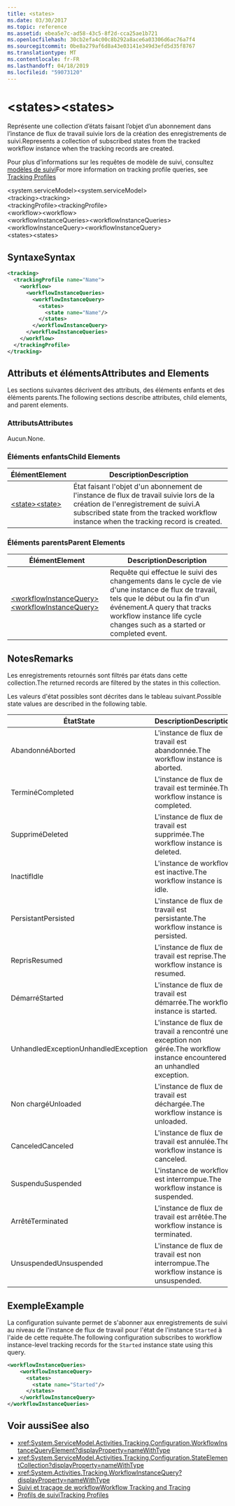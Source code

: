 ```yaml
---
title: <states>
ms.date: 03/30/2017
ms.topic: reference
ms.assetid: ebea5e7c-ad58-43c5-8f2d-cca25ae1b721
ms.openlocfilehash: 30cb2efa4c00c8b292a8ace6a03306d6ac76a7f4
ms.sourcegitcommit: 0be8a279af6d8a43e03141e349d3efd5d35f8767
ms.translationtype: MT
ms.contentlocale: fr-FR
ms.lasthandoff: 04/18/2019
ms.locfileid: "59073120"
---
```

# <a name="states"></a><span data-ttu-id="2e0f5-101">\<states></span><span class="sxs-lookup"><span data-stu-id="2e0f5-101">\<states></span></span>
<span data-ttu-id="2e0f5-102">Représente une collection d’états faisant l’objet d’un abonnement dans l’instance de flux de travail suivie lors de la création des enregistrements de suivi.</span><span class="sxs-lookup"><span data-stu-id="2e0f5-102">Represents a collection of subscribed states from the tracked workflow instance when the tracking records are created.</span></span>  
  
 <span data-ttu-id="2e0f5-103">Pour plus d’informations sur les requêtes de modèle de suivi, consultez [modèles de suivi](../../../../../docs/framework/windows-workflow-foundation/tracking-profiles.md)</span><span class="sxs-lookup"><span data-stu-id="2e0f5-103">For more information on tracking profile queries, see [Tracking Profiles](../../../../../docs/framework/windows-workflow-foundation/tracking-profiles.md)</span></span>  
  
<span data-ttu-id="2e0f5-104">\<system.serviceModel></span><span class="sxs-lookup"><span data-stu-id="2e0f5-104">\<system.serviceModel></span></span>  
<span data-ttu-id="2e0f5-105">\<tracking></span><span class="sxs-lookup"><span data-stu-id="2e0f5-105">\<tracking></span></span>  
<span data-ttu-id="2e0f5-106">\<trackingProfile></span><span class="sxs-lookup"><span data-stu-id="2e0f5-106">\<trackingProfile></span></span>  
<span data-ttu-id="2e0f5-107">\<workflow></span><span class="sxs-lookup"><span data-stu-id="2e0f5-107">\<workflow></span></span>  
<span data-ttu-id="2e0f5-108">\<workflowInstanceQueries></span><span class="sxs-lookup"><span data-stu-id="2e0f5-108">\<workflowInstanceQueries></span></span>  
<span data-ttu-id="2e0f5-109">\<workflowInstanceQuery></span><span class="sxs-lookup"><span data-stu-id="2e0f5-109">\<workflowInstanceQuery></span></span>  
<span data-ttu-id="2e0f5-110">\<states></span><span class="sxs-lookup"><span data-stu-id="2e0f5-110">\<states></span></span>  
  
## <a name="syntax"></a><span data-ttu-id="2e0f5-111">Syntaxe</span><span class="sxs-lookup"><span data-stu-id="2e0f5-111">Syntax</span></span>  
  
```xml  
<tracking>
  <trackingProfile name="Name">
    <workflow>
      <workflowInstanceQueries>
        <workflowInstanceQuery>
          <states>
            <state name="Name"/>
          </states>
        </workflowInstanceQuery>
      </workflowInstanceQueries>
    </workflow>
  </trackingProfile>
</tracking>  
```  
  
## <a name="attributes-and-elements"></a><span data-ttu-id="2e0f5-112">Attributs et éléments</span><span class="sxs-lookup"><span data-stu-id="2e0f5-112">Attributes and Elements</span></span>  
 <span data-ttu-id="2e0f5-113">Les sections suivantes décrivent des attributs, des éléments enfants et des éléments parents.</span><span class="sxs-lookup"><span data-stu-id="2e0f5-113">The following sections describe attributes, child elements, and parent elements.</span></span>  
  
### <a name="attributes"></a><span data-ttu-id="2e0f5-114">Attributs</span><span class="sxs-lookup"><span data-stu-id="2e0f5-114">Attributes</span></span>  
 <span data-ttu-id="2e0f5-115">Aucun.</span><span class="sxs-lookup"><span data-stu-id="2e0f5-115">None.</span></span>  
  
### <a name="child-elements"></a><span data-ttu-id="2e0f5-116">Éléments enfants</span><span class="sxs-lookup"><span data-stu-id="2e0f5-116">Child Elements</span></span>  
  
|<span data-ttu-id="2e0f5-117">Élément</span><span class="sxs-lookup"><span data-stu-id="2e0f5-117">Element</span></span>|<span data-ttu-id="2e0f5-118">Description</span><span class="sxs-lookup"><span data-stu-id="2e0f5-118">Description</span></span>|  
|-------------|-----------------|  
|[<span data-ttu-id="2e0f5-119">\<state></span><span class="sxs-lookup"><span data-stu-id="2e0f5-119">\<state></span></span>](../../../../../docs/framework/configure-apps/file-schema/windows-workflow-foundation/states.md)|<span data-ttu-id="2e0f5-120">État faisant l'objet d'un abonnement de l'instance de flux de travail suivie lors de la création de l'enregistrement de suivi.</span><span class="sxs-lookup"><span data-stu-id="2e0f5-120">A subscribed state from the tracked workflow instance when the tracking record is created.</span></span>|  
  
### <a name="parent-elements"></a><span data-ttu-id="2e0f5-121">Éléments parents</span><span class="sxs-lookup"><span data-stu-id="2e0f5-121">Parent Elements</span></span>  
  
|<span data-ttu-id="2e0f5-122">Élément</span><span class="sxs-lookup"><span data-stu-id="2e0f5-122">Element</span></span>|<span data-ttu-id="2e0f5-123">Description</span><span class="sxs-lookup"><span data-stu-id="2e0f5-123">Description</span></span>|  
|-------------|-----------------|  
|[<span data-ttu-id="2e0f5-124">\<workflowInstanceQuery></span><span class="sxs-lookup"><span data-stu-id="2e0f5-124">\<workflowInstanceQuery></span></span>](../../../../../docs/framework/configure-apps/file-schema/windows-workflow-foundation/workflowinstancequery.md)|<span data-ttu-id="2e0f5-125">Requête qui effectue le suivi des changements dans le cycle de vie d'une instance de flux de travail, tels que le début ou la fin d'un événement.</span><span class="sxs-lookup"><span data-stu-id="2e0f5-125">A query that tracks workflow instance life cycle changes such as a started or completed event.</span></span>|  
  
## <a name="remarks"></a><span data-ttu-id="2e0f5-126">Notes</span><span class="sxs-lookup"><span data-stu-id="2e0f5-126">Remarks</span></span>  
 <span data-ttu-id="2e0f5-127">Les enregistrements retournés sont filtrés par états dans cette collection.</span><span class="sxs-lookup"><span data-stu-id="2e0f5-127">The returned records are filtered by the states in this collection.</span></span>  
  
 <span data-ttu-id="2e0f5-128">Les valeurs d'état possibles sont décrites dans le tableau suivant.</span><span class="sxs-lookup"><span data-stu-id="2e0f5-128">Possible state values are described in the following table.</span></span>  
  
|<span data-ttu-id="2e0f5-129">État</span><span class="sxs-lookup"><span data-stu-id="2e0f5-129">State</span></span>|<span data-ttu-id="2e0f5-130">Description</span><span class="sxs-lookup"><span data-stu-id="2e0f5-130">Description</span></span>|  
|-----------|-----------------|  
|<span data-ttu-id="2e0f5-131">Abandonné</span><span class="sxs-lookup"><span data-stu-id="2e0f5-131">Aborted</span></span>|<span data-ttu-id="2e0f5-132">L'instance de flux de travail est abandonnée.</span><span class="sxs-lookup"><span data-stu-id="2e0f5-132">The workflow instance is aborted.</span></span>|  
|<span data-ttu-id="2e0f5-133">Terminé</span><span class="sxs-lookup"><span data-stu-id="2e0f5-133">Completed</span></span>|<span data-ttu-id="2e0f5-134">L'instance de flux de travail est terminée.</span><span class="sxs-lookup"><span data-stu-id="2e0f5-134">The workflow instance is completed.</span></span>|  
|<span data-ttu-id="2e0f5-135">Supprimé</span><span class="sxs-lookup"><span data-stu-id="2e0f5-135">Deleted</span></span>|<span data-ttu-id="2e0f5-136">L'instance de flux de travail est supprimée.</span><span class="sxs-lookup"><span data-stu-id="2e0f5-136">The workflow instance is deleted.</span></span>|  
|<span data-ttu-id="2e0f5-137">Inactif</span><span class="sxs-lookup"><span data-stu-id="2e0f5-137">Idle</span></span>|<span data-ttu-id="2e0f5-138">L'instance de workflow est inactive.</span><span class="sxs-lookup"><span data-stu-id="2e0f5-138">The workflow instance is idle.</span></span>|  
|<span data-ttu-id="2e0f5-139">Persistant</span><span class="sxs-lookup"><span data-stu-id="2e0f5-139">Persisted</span></span>|<span data-ttu-id="2e0f5-140">L'instance de flux de travail est persistante.</span><span class="sxs-lookup"><span data-stu-id="2e0f5-140">The workflow instance is persisted.</span></span>|  
|<span data-ttu-id="2e0f5-141">Repris</span><span class="sxs-lookup"><span data-stu-id="2e0f5-141">Resumed</span></span>|<span data-ttu-id="2e0f5-142">L'instance de flux de travail est reprise.</span><span class="sxs-lookup"><span data-stu-id="2e0f5-142">The workflow instance is resumed.</span></span>|  
|<span data-ttu-id="2e0f5-143">Démarré</span><span class="sxs-lookup"><span data-stu-id="2e0f5-143">Started</span></span>|<span data-ttu-id="2e0f5-144">L'instance de flux de travail est démarrée.</span><span class="sxs-lookup"><span data-stu-id="2e0f5-144">The workflow instance is started.</span></span>|  
|<span data-ttu-id="2e0f5-145">UnhandledException</span><span class="sxs-lookup"><span data-stu-id="2e0f5-145">UnhandledException</span></span>|<span data-ttu-id="2e0f5-146">L'instance de flux de travail a rencontré une exception non gérée.</span><span class="sxs-lookup"><span data-stu-id="2e0f5-146">The workflow instance encountered an unhandled exception.</span></span>|  
|<span data-ttu-id="2e0f5-147">Non chargé</span><span class="sxs-lookup"><span data-stu-id="2e0f5-147">Unloaded</span></span>|<span data-ttu-id="2e0f5-148">L'instance de flux de travail est déchargée.</span><span class="sxs-lookup"><span data-stu-id="2e0f5-148">The workflow instance is unloaded.</span></span>|  
|<span data-ttu-id="2e0f5-149">Canceled</span><span class="sxs-lookup"><span data-stu-id="2e0f5-149">Canceled</span></span>|<span data-ttu-id="2e0f5-150">L'instance de flux de travail est annulée.</span><span class="sxs-lookup"><span data-stu-id="2e0f5-150">The workflow instance is canceled.</span></span>|  
|<span data-ttu-id="2e0f5-151">Suspendu</span><span class="sxs-lookup"><span data-stu-id="2e0f5-151">Suspended</span></span>|<span data-ttu-id="2e0f5-152">L'instance de workflow est interrompue.</span><span class="sxs-lookup"><span data-stu-id="2e0f5-152">The workflow instance is suspended.</span></span>|  
|<span data-ttu-id="2e0f5-153">Arrêté</span><span class="sxs-lookup"><span data-stu-id="2e0f5-153">Terminated</span></span>|<span data-ttu-id="2e0f5-154">L'instance de flux de travail est arrêtée.</span><span class="sxs-lookup"><span data-stu-id="2e0f5-154">The workflow instance is terminated.</span></span>|  
|<span data-ttu-id="2e0f5-155">Unsuspended</span><span class="sxs-lookup"><span data-stu-id="2e0f5-155">Unsuspended</span></span>|<span data-ttu-id="2e0f5-156">L'instance de flux de travail est non interrompue.</span><span class="sxs-lookup"><span data-stu-id="2e0f5-156">The workflow instance is unsuspended.</span></span>|  
  
## <a name="example"></a><span data-ttu-id="2e0f5-157">Exemple</span><span class="sxs-lookup"><span data-stu-id="2e0f5-157">Example</span></span>  
 <span data-ttu-id="2e0f5-158">La configuration suivante permet de s'abonner aux enregistrements de suivi au niveau de l'instance de flux de travail pour l'état de l'instance `Started` à l'aide de cette requête.</span><span class="sxs-lookup"><span data-stu-id="2e0f5-158">The following configuration subscribes to workflow instance-level tracking records for the `Started` instance state using this query.</span></span>  
  
```xml  
<workflowInstanceQueries>  
    <workflowInstanceQuery>  
      <states>  
        <state name="Started"/>  
      </states>  
    </workflowInstanceQuery>  
</workflowInstanceQueries>  
```  
  
## <a name="see-also"></a><span data-ttu-id="2e0f5-159">Voir aussi</span><span class="sxs-lookup"><span data-stu-id="2e0f5-159">See also</span></span>

- <xref:System.ServiceModel.Activities.Tracking.Configuration.WorkflowInstanceQueryElement?displayProperty=nameWithType>
- <xref:System.ServiceModel.Activities.Tracking.Configuration.StateElementCollection?displayProperty=nameWithType>
- <xref:System.Activities.Tracking.WorkflowInstanceQuery?displayProperty=nameWithType>
- [<span data-ttu-id="2e0f5-160">Suivi et traçage de workflow</span><span class="sxs-lookup"><span data-stu-id="2e0f5-160">Workflow Tracking and Tracing</span></span>](../../../../../docs/framework/windows-workflow-foundation/workflow-tracking-and-tracing.md)
- [<span data-ttu-id="2e0f5-161">Profils de suivi</span><span class="sxs-lookup"><span data-stu-id="2e0f5-161">Tracking Profiles</span></span>](../../../../../docs/framework/windows-workflow-foundation/tracking-profiles.md)

